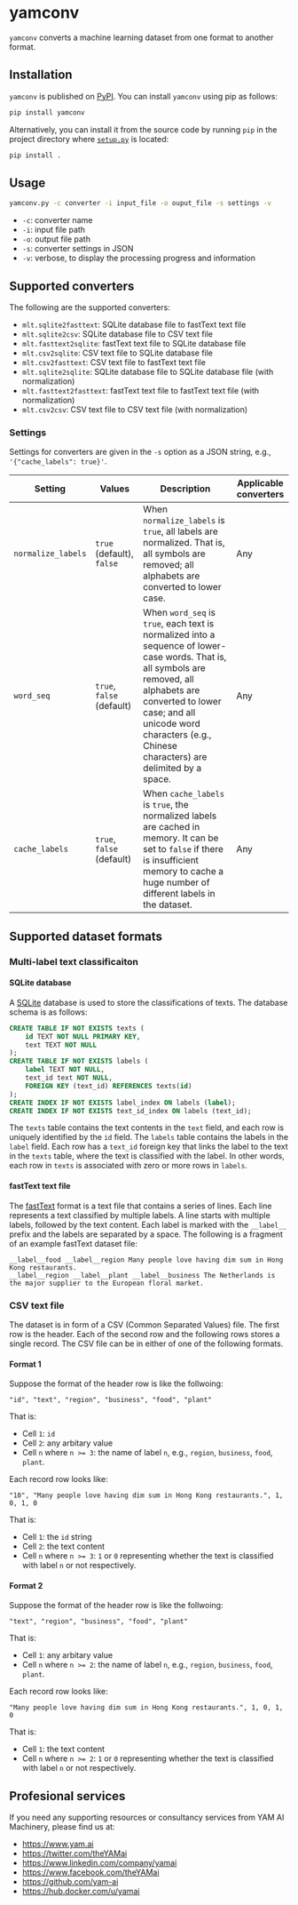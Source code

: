 # yamconv

`yamconv` converts a machine learning dataset from one format to another format.

## Installation

`yamconv` is published on [PyPI](https://pypi.org/project/yamconv/). You can install `yamconv` using pip as follows:

```sh
pip install yamconv
```

Alternatively, you can install it from the source code by running `pip` in the project directory where [`setup.py`](https://github.com/yam-ai/yamconv/blob/master/setup.py) is located:

```sh
pip install .
```

## Usage

```sh
yamconv.py -c converter -i input_file -o ouput_file -s settings -v
```

* `-c`: converter name
* `-i`: input file path
* `-o`: output file path
* `-s`: converter settings in JSON
* `-v`: verbose, to display the processing progress and information

## Supported converters

The following are the supported converters:

* `mlt.sqlite2fasttext`: SQLite database file to fastText text file
* `mlt.sqlite2csv`: SQLite database file to CSV text file
* `mlt.fasttext2sqlite`: fastText text file to SQLite database file
* `mlt.csv2sqlite`: CSV text file to SQLite database file
* `mlt.csv2fasttext`: CSV text file to fastText text file
* `mlt.sqlite2sqlite`: SQLite database file to SQLite database file (with normalization)
* `mlt.fasttext2fasttext`: fastText text file to fastText text file (with normalization)
* `mlt.csv2csv`: CSV text file to CSV text file (with normalization)

### Settings

Settings for converters are given in the `-s` option as a JSON string, e.g., `'{"cache_labels": true}'`.

| Setting | Values | Description | Applicable converters |
|---------|--------|-------------|-----------------------|
| `normalize_labels` | `true` (default), `false` | When `normalize_labels` is `true`, all labels are normalized. That is, all symbols are removed; all alphabets are converted to lower case. | Any |
| `word_seq` | `true`, `false` (default) | When `word_seq` is `true`, each text is normalized into a sequence of lower-case words. That is, all symbols are removed, all alphabets are converted to lower case; and all unicode word characters (e.g., Chinese characters) are delimited by a space. | Any |
| `cache_labels` | `true`, `false` (default) | When `cache_labels` is `true`, the normalized labels are cached in memory. It can be set to `false` if there is insufficient memory to cache a huge number of different labels in the dataset. | Any |

## Supported dataset formats

### Multi-label text classificaiton

#### SQLite database

A [SQLite](https://www.sqlite.org) database is used to store the classifications of texts.
The database schema is as follows:

```SQL
CREATE TABLE IF NOT EXISTS texts (
    id TEXT NOT NULL PRIMARY KEY,
    text TEXT NOT NULL
);
CREATE TABLE IF NOT EXISTS labels (
    label TEXT NOT NULL,
    text_id text NOT NULL,
    FOREIGN KEY (text_id) REFERENCES texts(id)
);
CREATE INDEX IF NOT EXISTS label_index ON labels (label);
CREATE INDEX IF NOT EXISTS text_id_index ON labels (text_id);
```

The `texts` table contains the text contents in the `text` field,
and each row is uniquely identified by the `id` field.
The `labels` table contains the labels in the `label` field.
Each row has a `text_id` foreign key that links the label to the text in the `texts` table,
where the text is classified with the label.
In other words, each row in `texts` is associated with zero or more rows in `labels`.

#### fastText text file

The [fastText](https://fasttext.cc) format is a text file that contains a series of lines.
Each line represents a text classified by multiple labels.
A line starts with multiple labels, followed by the text content.
Each label is marked with the `__label__` prefix and the labels are separated by a space.
The following is a fragment of an example fastText dataset file:

```text
__label__food __label__region Many people love having dim sum in Hong Kong restaurants.
__label__region __label__plant __label__business The Netherlands is the major supplier to the European floral market.
```

### CSV text file

The dataset is in form of a CSV (Common Separated Values) file. The first row is the header. Each of the second row and the following rows stores a single record. The CSV file can be in either of one of the following formats.

#### Format 1

Suppose the format of the header row is like the follwoing:

```csv
"id", "text", "region", "business", "food", "plant"
```

That is:

* Cell `1`: `id`
* Cell `2`: any arbitary value
* Cell `n` where `n >= 3`: the name of label `n`, e.g., `region`, `business`, `food`, `plant`.

Each record row looks like:

```csv
"10", "Many people love having dim sum in Hong Kong restaurants.", 1, 0, 1, 0
```

That is:

* Cell `1`: the `id` string
* Cell `2`: the text content
* Cell `n` where `n >= 3`: `1` or `0` representing whether the text is classified with label `n` or not respectively.

#### Format 2

Suppose the format of the header row is like the follwoing:

```csv
"text", "region", "business", "food", "plant"
```

That is:

* Cell `1`: any arbitary value
* Cell `n` where `n >= 2`: the name of label `n`, e.g., `region`, `business`, `food`, `plant`.

Each record row looks like:

```csv
"Many people love having dim sum in Hong Kong restaurants.", 1, 0, 1, 0
```

That is:

* Cell `1`: the text content
* Cell `n` where `n >= 2`: `1` or `0` representing whether the text is classified with label `n` or not respectively.

## Profesional services

If you need any supporting resources or consultancy services from YAM AI Machinery, please find us at:

* https://www.yam.ai
* https://twitter.com/theYAMai
* https://www.linkedin.com/company/yamai
* https://www.facebook.com/theYAMai
* https://github.com/yam-ai
* https://hub.docker.com/u/yamai
